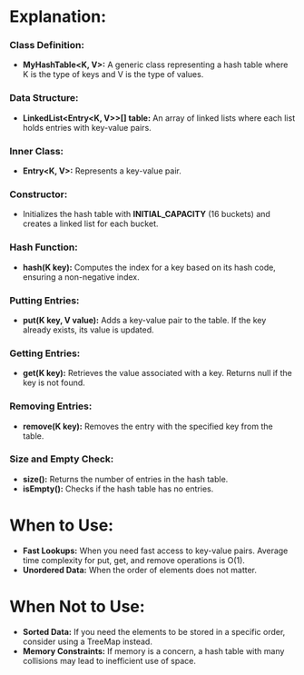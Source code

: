 # Explanation:

### Class Definition:
- **MyHashTable<K, V>:** A generic class representing a hash table where K is the type of keys and V is the type of values.

### Data Structure:
- **LinkedList<Entry<K, V>>[] table:** An array of linked lists where each list holds entries with key-value pairs.

### Inner Class:
- **Entry<K, V>:** Represents a key-value pair.

### Constructor:
- Initializes the hash table with **INITIAL_CAPACITY** (16 buckets) and creates a linked list for each bucket.

### Hash Function:
- **hash(K key):** Computes the index for a key based on its hash code, ensuring a non-negative index.

### Putting Entries:
- **put(K key, V value):** Adds a key-value pair to the table. If the key already exists, its value is updated.

### Getting Entries:
- **get(K key):** Retrieves the value associated with a key. Returns null if the key is not found.

### Removing Entries:
- **remove(K key):** Removes the entry with the specified key from the table.

### Size and Empty Check:
- **size():** Returns the number of entries in the hash table.
- **isEmpty():** Checks if the hash table has no entries.

# When to Use:
- **Fast Lookups:** When you need fast access to key-value pairs. Average time complexity for put, get, and remove operations is O(1).
- **Unordered Data:** When the order of elements does not matter.

# When Not to Use:
- **Sorted Data:** If you need the elements to be stored in a specific order, consider using a TreeMap instead.
- **Memory Constraints:** If memory is a concern, a hash table with many collisions may lead to inefficient use of space.